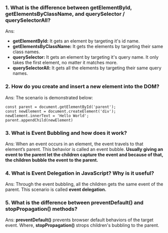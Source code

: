 <h3>1. What is the difference between getElementById, getElementsByClassName, and querySelector / querySelectorAll?</h3>
Ans:<ul>
    <li><strong>getElementById:</strong> It gets an element by targeting it's id name.</li>
    <li><strong>getElementsByClassName:</strong> It gets the elements by targeting their same class names.</li>
    <li><strong>querySelector:</strong> It gets an element by targeting it's query name. It only takes the first element, no matter it matches more.</li>
    <li><strong>querySelectorAll:</strong> It gets all the elements by targeting their same query names.</li>
</ul>
<h3>2. How do you create and insert a new element into the DOM?</h3>
Ans: The scenario is demonstrated below:

```
const parent = document.getElementById('parent');
const newElement = document.createElement('div');
newElement.innerText = 'Hello World';
parent.appendChild(newElement)
```

<h3>3. What is Event Bubbling and how does it work?</h3>
Ans: When an event occurs in an element, the event travels to that element’s parent. This behavior is called an event bubble. <strong>Usually giving an event to the parent let the children capture the event and because of that, the children bubble the event to the parent.</strong>
<h3>4. What is Event Delegation in JavaScript? Why is it useful?</h3>
Ans: Through the event bubbling, all the children gets the same event of the parent. This scenario is called <strong>event delegation.</strong>
<h3>5. What is the difference between preventDefault() and stopPropagation() methods?</h3>
Ans: <strong>preventDefault()</strong> prevents browser default behaviors of the target event. Where, <strong>stopPropagation()</strong> strops children's bubbling to the parent.
